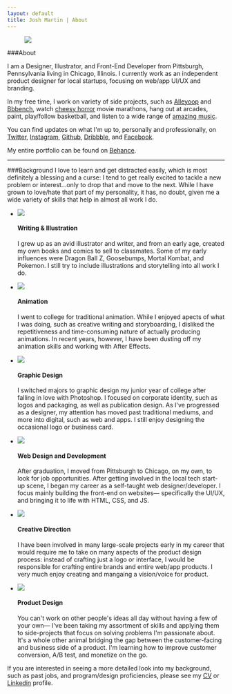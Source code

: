 ```yaml
---
layout: default
title: Josh Martin | About
---
```


<figure class="about-pic">
  <img src="/images/me.jpg"/>
</figure>

###About

I am a Designer, Illustrator, and Front-End Developer from Pittsburgh, Pennsylvania living in Chicago, Illinois. I currently work as an independent product designer for local startups, focusing on web/app UI/UX and branding.

In my free time, I work on variety of side projects, such as [Alleyoop](http://www.alleyooop.info) and [Bbbench](http://www.bbbbench.com), watch [cheesy horror](https://www.youtube.com/watch?v=KjL5u_8BlgY) movie marathons, hang out at arcades, paint, play/follow basketball, and listen to a wide range of [amazing music](http://www.last.fm/user/jawsmartin).

You can find updates on what I'm up to, personally and professionally, on [Twitter](http://www.twitter.com/jawsmartin), [Instagram](http://www.instagram.com/jawsmartin), [Github](http://www.github.com/jawsmartin), [Dribbble](http://www.dribbble.com/jawsmartin), and [Facebook](http://www.facebook.com/pokejoshmartin).

My entire portfolio can be found on [Behance](http://www.behance.net/jawsmartin).

---

###Background
I love to learn and get distracted easily, which is most definitely a blessing and a curse: I tend to get really excited to tackle a new problem or interest...only to drop that and move to the next. While I have grown to love/hate that part of my personality, it has, no doubt, given me a wide variety of skills that help in almost all work I do.

<ul class="user-studies">

  <li class="user cf">
    <div class="box-left">
      <img class="user-profile" src="/images/icon.png"/>
    </div>
    <div class="box-right">
      <h4>Writing &amp; Illustration</h4>
      <p>I grew up as an avid illustrator and writer, and from an early age, created my own books and comics to sell to classmates. Some of my early influences were Dragon Ball Z, Goosebumps, Mortal Kombat, and Pokemon. I still try to include illustrations and storytelling into all work I do.</p>
    </div>
  </li>

  <li class="user cf">
    <div class="box-left">
      <img class="user-profile" src="/images/icon.png"/>
    </div>
    <div class="box-right">
      <h4>Animation</h4>
      <p>I went to college for traditional animation. While I enjoyed apects of what I was doing, such as creative writing and storyboarding, I disliked the repetitiveness and time-consuming nature of actually producing animations. In recent years, however, I have been dusting off my animation skills and working with After Effects.</p>
    </div>
  </li>  

  <li class="user cf">
    <div class="box-left">
      <img class="user-profile" src="/images/icon.png"/>
    </div>
    <div class="box-right">
      <h4>Graphic Design</h4>
      <p>I switched majors to graphic design my junior year of college after falling in love with Photoshop. I focused on corporate identity, such as logos and packaging, as well as publication design. As I've progressed as a designer, my attention has moved past traditional mediums, and more into digital, such as web and apps. I still enjoy designing the occasional logo or business card.</p>
    </div>
  </li>

  <li class="user cf">
    <div class="box-left">
      <img class="user-profile" src="/images/icon.png"/>
    </div>
    <div class="box-right">
      <h4>Web Design and Development</h4>
      <p>After graduation, I moved from Pittsburgh to Chicago, on my own, to look for job opportunities. After getting involved in the local tech start-up scene, I began my career as a self-taught web designer/developer. I focus mainly building the front-end on websites&mdash; specifically the UI/UX, and bringing it to life with HTML, CSS, and JS.</p>
    </div>
  </li>

  <li class="user cf">
    <div class="box-left">
      <img class="user-profile" src="/images/icon.png"/>
    </div>
    <div class="box-right">
      <h4>Creative Direction</h4>
      <p>I have been involved in many large-scale projects early in my career that would require me to take on many aspects of the product design process: instead of crafting just a logo or interface, I would be responsible for crafting entire brands and entire web/app products. I very much enjoy creating and mangaing a vision/voice for product.</p>
    </div>
  </li>

  <li class="user cf">
    <div class="box-left">
      <img class="user-profile" src="/images/icon.png"/>
    </div>
    <div class="box-right">
      <h4>Product Design</h4>
      <p>You can't work on other people's ideas all day without having a few of your own&mdash; I've been taking my assortment of skills and applying them to side-projects that focus on solving problems I'm passionate about. It's a whole other animal bridging the gap between the customer-facing and business side of a product. I'm learning how to improve customer conversion, A/B test, and monetize on the go.</p>
    </div>
  </li>

</ul>

If you are interested in seeing a more detailed look into my background, such as past jobs, and program/design proficiencies, please see my [CV](../joshmartinresume.pdf) or [Linkedin](https://www.linkedin.com/in/jawsmartin) profile.

